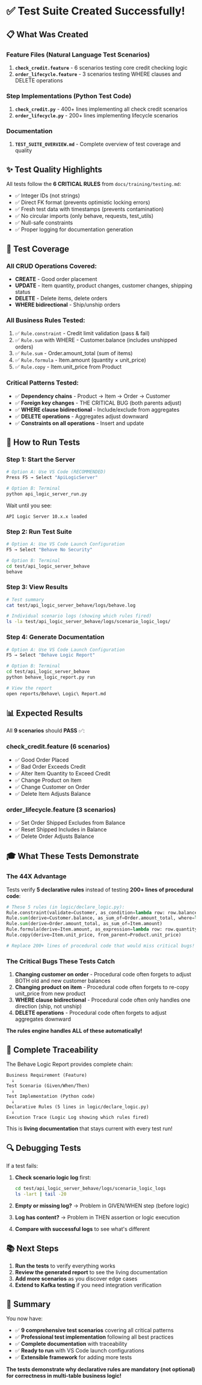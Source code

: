 # ✅ Test Suite Created Successfully!

## 📋 What Was Created

### Feature Files (Natural Language Test Scenarios)
1. **`check_credit.feature`** - 6 scenarios testing core credit checking logic
2. **`order_lifecycle.feature`** - 3 scenarios testing WHERE clauses and DELETE operations

### Step Implementations (Python Test Code)
1. **`check_credit.py`** - 400+ lines implementing all check credit scenarios
2. **`order_lifecycle.py`** - 200+ lines implementing lifecycle scenarios

### Documentation
1. **`TEST_SUITE_OVERVIEW.md`** - Complete overview of test coverage and quality

## ✨ Test Quality Highlights

All tests follow the **6 CRITICAL RULES** from `docs/training/testing.md`:

- ✅ Integer IDs (not strings)
- ✅ Direct FK format (prevents optimistic locking errors)
- ✅ Fresh test data with timestamps (prevents contamination)
- ✅ No circular imports (only behave, requests, test_utils)
- ✅ Null-safe constraints
- ✅ Proper logging for documentation generation

## 🎯 Test Coverage

### All CRUD Operations Covered:
- **CREATE** - Good order placement
- **UPDATE** - Item quantity, product changes, customer changes, shipping status
- **DELETE** - Delete items, delete orders
- **WHERE bidirectional** - Ship/unship orders

### All Business Rules Tested:
1. ✅ `Rule.constraint` - Credit limit validation (pass & fail)
2. ✅ `Rule.sum` with WHERE - Customer.balance (includes unshipped orders)
3. ✅ `Rule.sum` - Order.amount_total (sum of items)
4. ✅ `Rule.formula` - Item.amount (quantity × unit_price)
5. ✅ `Rule.copy` - Item.unit_price from Product

### Critical Patterns Tested:
- ✅ **Dependency chains** - Product → Item → Order → Customer
- ✅ **Foreign key changes** - THE CRITICAL BUG (both parents adjust)
- ✅ **WHERE clause bidirectional** - Include/exclude from aggregates
- ✅ **DELETE operations** - Aggregates adjust downward
- ✅ **Constraints on all operations** - Insert and update

## 🚀 How to Run Tests

### Step 1: Start the Server
```bash
# Option A: Use VS Code (RECOMMENDED)
Press F5 → Select "ApiLogicServer"

# Option B: Terminal
python api_logic_server_run.py
```

Wait until you see:
```
API Logic Server 10.x.x loaded
```

### Step 2: Run Test Suite
```bash
# Option A: Use VS Code Launch Configuration
F5 → Select "Behave No Security"

# Option B: Terminal
cd test/api_logic_server_behave
behave
```

### Step 3: View Results
```bash
# Test summary
cat test/api_logic_server_behave/logs/behave.log

# Individual scenario logs (showing which rules fired)
ls -la test/api_logic_server_behave/logs/scenario_logic_logs/
```

### Step 4: Generate Documentation
```bash
# Option A: Use VS Code Launch Configuration
F5 → Select "Behave Logic Report"

# Option B: Terminal
cd test/api_logic_server_behave
python behave_logic_report.py run

# View the report
open reports/Behave\ Logic\ Report.md
```

## 📊 Expected Results

All **9 scenarios** should **PASS** ✅:

### check_credit.feature (6 scenarios)
- ✅ Good Order Placed
- ✅ Bad Order Exceeds Credit
- ✅ Alter Item Quantity to Exceed Credit
- ✅ Change Product on Item
- ✅ Change Customer on Order
- ✅ Delete Item Adjusts Balance

### order_lifecycle.feature (3 scenarios)
- ✅ Set Order Shipped Excludes from Balance
- ✅ Reset Shipped Includes in Balance
- ✅ Delete Order Adjusts Balance

## 🎓 What These Tests Demonstrate

### The 44X Advantage
Tests verify **5 declarative rules** instead of testing **200+ lines of procedural code**:

```python
# These 5 rules (in logic/declare_logic.py):
Rule.constraint(validate=Customer, as_condition=lambda row: row.balance <= row.credit_limit)
Rule.sum(derive=Customer.balance, as_sum_of=Order.amount_total, where=lambda row: row.date_shipped is None)
Rule.sum(derive=Order.amount_total, as_sum_of=Item.amount)
Rule.formula(derive=Item.amount, as_expression=lambda row: row.quantity * row.unit_price)
Rule.copy(derive=Item.unit_price, from_parent=Product.unit_price)

# Replace 200+ lines of procedural code that would miss critical bugs!
```

### The Critical Bugs These Tests Catch
1. **Changing customer on order** - Procedural code often forgets to adjust BOTH old and new customer balances
2. **Changing product on item** - Procedural code often forgets to re-copy unit_price from new product
3. **WHERE clause bidirectional** - Procedural code often only handles one direction (ship, not unship)
4. **DELETE operations** - Procedural code often forgets to adjust aggregates downward

**The rules engine handles ALL of these automatically!**

## 📖 Complete Traceability

The Behave Logic Report provides complete chain:

```
Business Requirement (Feature)
  ↓
Test Scenario (Given/When/Then)
  ↓
Test Implementation (Python code)
  ↓
Declarative Rules (5 lines in logic/declare_logic.py)
  ↓
Execution Trace (Logic Log showing which rules fired)
```

This is **living documentation** that stays current with every test run!

## 🔍 Debugging Tests

If a test fails:

1. **Check scenario logic log** first:
   ```bash
   cd test/api_logic_server_behave/logs/scenario_logic_logs
   ls -lart | tail -20
   ```

2. **Empty or missing log?** → Problem in GIVEN/WHEN step (before logic)

3. **Log has content?** → Problem in THEN assertion or logic execution

4. **Compare with successful logs** to see what's different

## 📚 Next Steps

1. **Run the tests** to verify everything works
2. **Review the generated report** to see the living documentation
3. **Add more scenarios** as you discover edge cases
4. **Extend to Kafka testing** if you need integration verification

## 🎉 Summary

You now have:
- ✅ **9 comprehensive test scenarios** covering all critical patterns
- ✅ **Professional test implementation** following all best practices
- ✅ **Complete documentation** with traceability
- ✅ **Ready to run** with VS Code launch configurations
- ✅ **Extensible framework** for adding more tests

**The tests demonstrate why declarative rules are mandatory (not optional) for correctness in multi-table business logic!**
